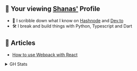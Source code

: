 ## 👋 Your viewing [Shanas'](https://scribbles.mrshanas.me) Profile
 * 📝 I scribble down what I know on [Hashnode](https://hashnode.com/@mrshanas) and [Dev.to](https://dev.to/mrshanas)
 * 🛠️ I break and build things with Python, Typescript and Dart

## 📑 Articles
* [How to use Webpack with React](https://www.turing.com/kb/use-webpack-with-react "Written by me😎")


<details>
 <summary>GH Stats</summary>

<p><img align="left" src="https://github-readme-stats.vercel.app/api/top-langs?username=mrshanas&layout=compact&theme=react&hide_border=true&bg_color=0D1117&count_private=true&langs_count=10&hide=ejs,css,html,procfile,tex,swift,kotlin,objective-c,vue,javascript,php,shell" alt="mrshanas" /></p>

<p>&nbsp;<img align="center" src="https://github-readme-stats.vercel.app/api?username=mrshanas&count_private=true&show_icons=true&theme=react&hide_border=true&bg_color=0D1117" alt="mrshanas" /></p>

## Holopin badges
 <a href="https://holopin.io/@mrshanas" target="_blank">
    <img src="https://holopin.me/mrshanas" alt="@mrshanas's Holopin board"/>
  </a>

</details>
